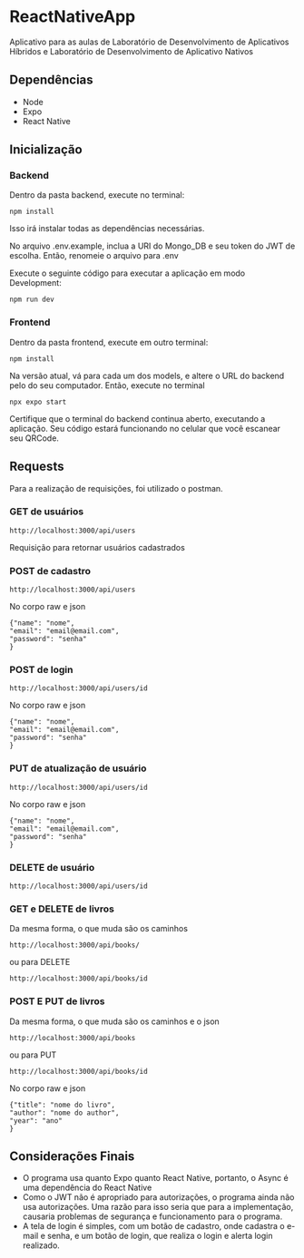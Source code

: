 # ReactNativeApp
Aplicativo para as aulas de Laboratório de Desenvolvimento de Aplicativos Híbridos e Laboratório de Desenvolvimento de Aplicativo Nativos

## Dependências
* Node
* Expo
* React Native

## Inicialização
### Backend
Dentro da pasta backend, execute no terminal:
```
npm install
```
Isso irá instalar todas as dependências necessárias.

No arquivo .env.example, inclua a URI do Mongo_DB e seu token do JWT de escolha. Então, renomeie o arquivo para .env

Execute o seguinte código para executar a aplicação em modo Development:
```
npm run dev
```

### Frontend
Dentro da pasta frontend, execute em outro terminal:
```
npm install
```
Na versão atual, vá para cada um dos models, e altere o URL do backend pelo do seu computador.
Então, execute no terminal
```
npx expo start
```
Certifique que o terminal do backend continua aberto, executando a aplicação.
Seu código estará funcionando no celular que você escanear seu QRCode.

## Requests
Para a realização de requisições, foi utilizado o postman.

### GET de usuários
```
http://localhost:3000/api/users
```
Requisição para retornar usuários cadastrados

### POST de cadastro
```
http://localhost:3000/api/users
```
No corpo raw e json
```
{"name": "nome",
"email": "email@email.com",
"password": "senha"
}
```

### POST de login
```
http://localhost:3000/api/users/id
```
No corpo raw e json
```
{"name": "nome",
"email": "email@email.com",
"password": "senha"
}
```

### PUT de atualização de usuário
```
http://localhost:3000/api/users/id
```
No corpo raw e json
```
{"name": "nome",
"email": "email@email.com",
"password": "senha"
}
```

### DELETE de usuário
```
http://localhost:3000/api/users/id
```

### GET e DELETE de livros
Da mesma forma, o que muda são os caminhos
```
http://localhost:3000/api/books/
```
ou para DELETE
```
http://localhost:3000/api/books/id
```

### POST E PUT de livros
Da mesma forma, o que muda são os caminhos e o json
```
http://localhost:3000/api/books
```
ou para PUT
```
http://localhost:3000/api/books/id
```
No corpo raw e json
```
{"title": "nome do livro",
"author": "nome do author",
"year": "ano"
}
```

## Considerações Finais
* O programa usa quanto Expo quanto React Native, portanto, o Async é uma dependência do React Native
* Como o JWT não é apropriado para autorizações, o programa ainda não usa autorizações. Uma razão para isso seria que para a implementação, causaria problemas de segurança e funcionamento para o programa.
* A tela de login é simples, com um botão de cadastro, onde cadastra o e-mail e senha, e um botão de login, que realiza o login e alerta login realizado.



